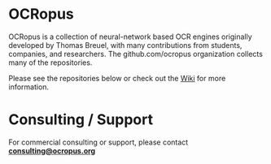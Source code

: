 # OCRopus

OCRopus is a collection of neural-network based OCR engines originally developed by Thomas Breuel, with many contributions from students, companies, and researchers. The github.com/ocropus organization collects many of the repositories.

Please see the repositories below or check out the [Wiki](https://github.com/ocropus/ocropus.github.io) for more information.
 
# Consulting / Support

For commercial consulting or support, please contact **consulting@ocropus.org**